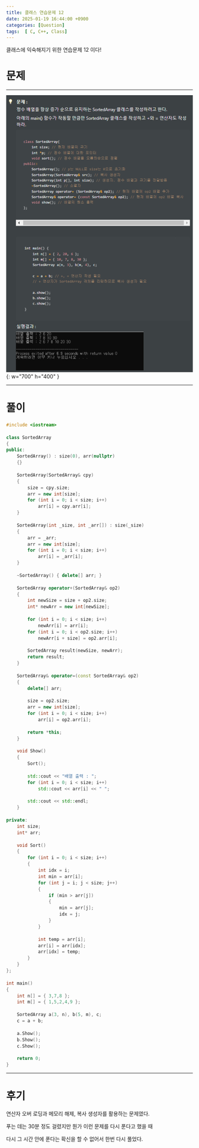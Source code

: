 ```yaml
---
title: 클래스 연습문제 12
date: 2025-01-19 16:44:00 +0900
categories: [Question]  
tags:  [ C, C++, Class]
---
```


클래스에 익숙해지기 위한 연습문제 12 이다!

# 문제   
---------------------------------------

![Desktop View](/assets/img/class13.png){: w="700" h="400" }

---------------------------------------

# 풀이

```c++
#include <iostream>

class SortedArray
{
public:
    SortedArray() : size(0), arr(nullptr)
    {}
    
    SortedArray(SortedArray& cpy)
    {
        size = cpy.size;
        arr = new int[size];
        for (int i = 0; i < size; i++)
            arr[i] = cpy.arr[i];
    }
    
    SortedArray(int _size, int _arr[]) : size(_size)
    {
        arr = _arr;
        arr = new int[size];
        for (int i = 0; i < size; i++)
            arr[i] = _arr[i];
    }
    
    ~SortedArray() { delete[] arr; }
    
    SortedArray operator+(SortedArray& op2)
    {
        int newSize = size + op2.size;
        int* newArr = new int[newSize];
        
        for (int i = 0; i < size; i++)
            newArr[i] = arr[i];
        for (int i = 0; i < op2.size; i++)
            newArr[i + size] = op2.arr[i];
        
        SortedArray result(newSize, newArr);
        return result;
    }
    
    SortedArray& operator=(const SortedArray& op2)
    {
        delete[] arr;
        
        size = op2.size;
        arr = new int[size];
        for (int i = 0; i < size; i++)
            arr[i] = op2.arr[i];
        
        return *this;
    }
    
    void Show()
    {
        Sort();
        
        std::cout << "배열 출력 : ";
        for (int i = 0; i < size; i++)
            std::cout << arr[i] << " ";
        
        std::cout << std::endl;
    }
    
private:
    int size;
    int* arr;
    
    void Sort()
    {
        for (int i = 0; i < size; i++)
        {
            int idx = i;
            int min = arr[i];
            for (int j = i; j < size; j++)
            {
                if (min > arr[j])
                {
                    min = arr[j];
                    idx = j;
                }
            }
            
            int temp = arr[i];
            arr[i] = arr[idx];
            arr[idx] = temp;
        }
    }
};

int main()
{
    int n[] = { 3,7,8 };
    int m[] = { 1,5,2,4,9 };
    
    SortedArray a(3, n), b(5, m), c;
    c = a + b;
    
    a.Show();
    b.Show();
    c.Show();
    
    return 0;
}
```
---------------------------------------

# 후기

연산자 오버 로딩과 메모리 해제, 복사 생성자를 활용하는 문제였다.

푸는 데는 30분 정도 걸렸지만 뭔가 이런 문제를 다시 푼다고 했을 때

다시 그 시간 안에 푼다는 확신을 할 수 없어서 한번 다시 풀었다.

